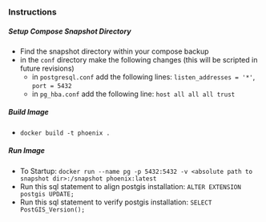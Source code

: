 ### Instructions

##### Setup Compose Snapshot Directory

* Find the snapshot directory within your compose backup
* in the `conf` directory make the following changes (this will be scripted in future revisions)
  * in `postgresql.conf` add the following lines: `listen_addresses = '*'`, `port = 5432`
  * in `pg_hba.conf` add the following line: `host all all all trust`

##### Build Image

* `docker build -t phoenix .`

##### Run Image

* To Startup: `docker run --name pg -p 5432:5432 -v <absolute path to snapshot dir>:/snapshot phoenix:latest`
* Run this sql statement to align postgis installation: `ALTER EXTENSION postgis UPDATE;`
* Run this sql statement to verify postgis installation: `SELECT PostGIS_Version();`
